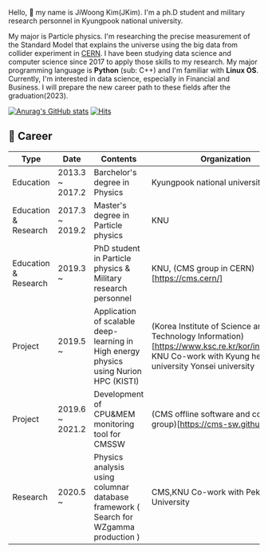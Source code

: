 Hello, 👋 my name is JiWoong Kim(JKim). I'm a ph.D student and military research personnel in Kyungpook national university.

My major is Particle physics. I'm researching the precise measurement of the Standard Model that explains the universe using the big data from collider experiment in [CERN](https://home.cern/).
I have been studying data science and computer science since 2017 to apply those skills to my research. My major programming language is **Python** (sub: C++) and I'm familiar with **Linux OS**. Currently, I'm interested in data science, especially in Financial and Business. I will prepare the new career path to these fields after the graduation(2023).

[![Anurag's GitHub stats](https://github-readme-stats.vercel.app/api?username=ico1036)](https://github.com/anuraghazra/github-readme-stats)
[![Hits](https://hits.seeyoufarm.com/api/count/incr/badge.svg?url=https%3A%2F%2Fgithub.com%2Fico1036&count_bg=%2379C83D&title_bg=%23555555&icon=&icon_color=%23E7E7E7&title=hits&edge_flat=false)](https://hits.seeyoufarm.com)


## :briefcase: Career


| Type                 | Date            | Contents                                                                              | Organization                                                                                                                                      |
|----------------------|-----------------|---------------------------------------------------------------------------------------|---------------------------------------------------------------------------------------------------------------------------------------------------|
| Education            | 2013.3 ~ 2017.2 | Barchelor's degree in Physics                                                         | Kyungpook national university (KNU)                                                                                                               |
| Education & Research | 2017.3 ~ 2019.2 | Master's degree in Particle physics                                                   | KNU                                                                                                              |
| Education & Research | 2019.3 ~        | PhD student in Particle physics & Military research personnel                         | KNU, (CMS group in CERN)[https://cms.cern/]                                                                                             |
| Project              | 2019.5 ~        | Application of scalable deep-learning in High energy physics using Nurion HPC (KISTI) | (Korea Institute of Science and Technology Information)[https://www.ksc.re.kr/kor/index/main], KNU Co-work with  Kyung hee university Yonsei university |
| Project              | 2019.6 ~ 2021.2 | Development of CPU&MEM monitoring tool for CMSSW                                      | (CMS offline software and computing group)[https://cms-sw.github.io/]                                                                                                          |
| Research             | 2020.5 ~        | Physics analysis using columnar database framework ( Search for WZgamma production )  | CMS,KNU Co-work with Peking University                                                                   |
